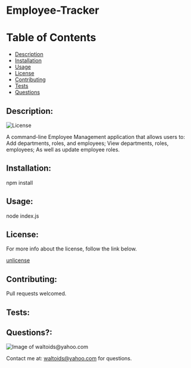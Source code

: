 # Employee-Tracker

# Table of Contents
- [Description](#description)
- [Installation](#installation)
- [Usage](#usage)
- [License](#license)
- [Contributing](#contributing)
- [Tests](#tests)
- [Questions](#questions)

## Description:
![License](https://img.shields.io/badge/License-unlicense-brightgreen.svg)

A command-line Employee Management application that allows users to: Add departments, roles, and employees; View departments, roles, employees; As well as update employee roles.

## Installation:
npm install

## Usage:
node index.js

## License:

For more info about the license, follow the link below.

[unlicense](https://opensource.org/licenses/unlicense)

## Contributing:
Pull requests welcomed.

## Tests:


## Questions?:

![Image of waltoids@yahoo.com](https://avatars.githubusercontent.com/waltoids)

Contact me at: waltoids@yahoo.com for questions.

